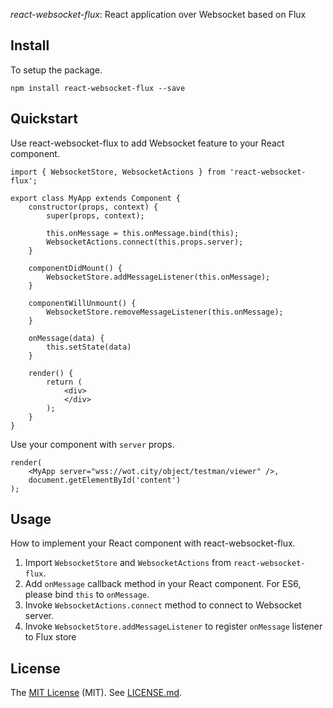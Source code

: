 
*react-websocket-flux*: React application over Websocket based on Flux

## Install

To setup the package.

```
npm install react-websocket-flux --save
```

## Quickstart

Use react-websocket-flux to add Websocket feature to your React component.

```
import { WebsocketStore, WebsocketActions } from 'react-websocket-flux';

export class MyApp extends Component {
    constructor(props, context) {
        super(props, context);

        this.onMessage = this.onMessage.bind(this);
        WebsocketActions.connect(this.props.server);
    }

    componentDidMount() {
        WebsocketStore.addMessageListener(this.onMessage);
    }

    componentWillUnmount() {
        WebsocketStore.removeMessageListener(this.onMessage);      
    }

    onMessage(data) {
        this.setState(data)
    }

    render() {
        return (    
            <div>
            </div>
        );
    }
}
```

Use your component with ```server``` props.

```
render(
	<MyApp server="wss://wot.city/object/testman/viewer" />,
    document.getElementById('content')
);
```

## Usage

How to implement your React component with react-websocket-flux.

1. Import ```WebsocketStore``` and ```WebsocketActions``` from ```react-websocket-flux```.
2. Add ```onMessage``` callback method in your React component. For ES6, please bind ```this``` to ```onMessage```.
3. Invoke ```WebsocketActions.connect``` method to connect to Websocket server.
4. Invoke ```WebsocketStore.addMessageListener``` to register ```onMessage``` listener to Flux store

## License

The [MIT License](http://www.opensource.org/licenses/MIT) (MIT). See [LICENSE.md](LICENSE.md).
